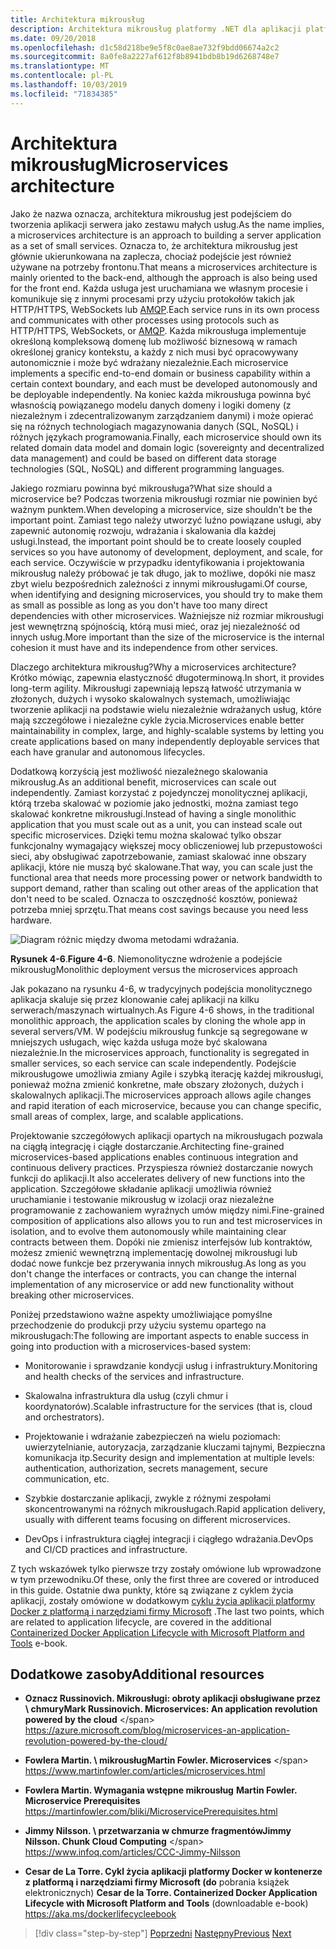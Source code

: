 ```yaml
---
title: Architektura mikrousług
description: Architektura mikrousług platformy .NET dla aplikacji platformy .NET w kontenerze | Widok 30,000 metrów architektury mikrousług.
ms.date: 09/20/2018
ms.openlocfilehash: d1c58d218be9e5f8c0ae8ae732f9bdd06674a2c2
ms.sourcegitcommit: 8a0fe8a2227af612f8b8941bdb8b19d6268748e7
ms.translationtype: MT
ms.contentlocale: pl-PL
ms.lasthandoff: 10/03/2019
ms.locfileid: "71834385"
---
```

# <a name="microservices-architecture"></a><span data-ttu-id="b3d84-103">Architektura mikrousług</span><span class="sxs-lookup"><span data-stu-id="b3d84-103">Microservices architecture</span></span>

<span data-ttu-id="b3d84-104">Jako że nazwa oznacza, architektura mikrousług jest podejściem do tworzenia aplikacji serwera jako zestawu małych usług.</span><span class="sxs-lookup"><span data-stu-id="b3d84-104">As the name implies, a microservices architecture is an approach to building a server application as a set of small services.</span></span> <span data-ttu-id="b3d84-105">Oznacza to, że architektura mikrousług jest głównie ukierunkowana na zaplecza, chociaż podejście jest również używane na potrzeby frontonu.</span><span class="sxs-lookup"><span data-stu-id="b3d84-105">That means a microservices architecture is mainly oriented to the back-end, although the approach is also being used for the front end.</span></span> <span data-ttu-id="b3d84-106">Każda usługa jest uruchamiana we własnym procesie i komunikuje się z innymi procesami przy użyciu protokołów takich jak HTTP/HTTPS, WebSockets lub [AMQP](https://en.wikipedia.org/wiki/Advanced_Message_Queuing_Protocol).</span><span class="sxs-lookup"><span data-stu-id="b3d84-106">Each service runs in its own process and communicates with other processes using protocols such as HTTP/HTTPS, WebSockets, or [AMQP](https://en.wikipedia.org/wiki/Advanced_Message_Queuing_Protocol).</span></span> <span data-ttu-id="b3d84-107">Każda mikrousługa implementuje określoną kompleksową domenę lub możliwość biznesową w ramach określonej granicy kontekstu, a każdy z nich musi być opracowywany autonomicznie i może być wdrażany niezależnie.</span><span class="sxs-lookup"><span data-stu-id="b3d84-107">Each microservice implements a specific end-to-end domain or business capability within a certain context boundary, and each must be developed autonomously and be deployable independently.</span></span> <span data-ttu-id="b3d84-108">Na koniec każda mikrousługa powinna być własnością powiązanego modelu danych domeny i logiki domeny (z niezależnym i zdecentralizowanym zarządzaniem danymi) i może opierać się na różnych technologiach magazynowania danych (SQL, NoSQL) i różnych językach programowania.</span><span class="sxs-lookup"><span data-stu-id="b3d84-108">Finally, each microservice should own its related domain data model and domain logic (sovereignty and decentralized data management) and could be based on different data storage technologies (SQL, NoSQL) and different programming languages.</span></span>

<span data-ttu-id="b3d84-109">Jakiego rozmiaru powinna być mikrousługa?</span><span class="sxs-lookup"><span data-stu-id="b3d84-109">What size should a microservice be?</span></span> <span data-ttu-id="b3d84-110">Podczas tworzenia mikrousługi rozmiar nie powinien być ważnym punktem.</span><span class="sxs-lookup"><span data-stu-id="b3d84-110">When developing a microservice, size shouldn't be the important point.</span></span> <span data-ttu-id="b3d84-111">Zamiast tego należy utworzyć luźno powiązane usługi, aby zapewnić autonomię rozwoju, wdrażania i skalowania dla każdej usługi.</span><span class="sxs-lookup"><span data-stu-id="b3d84-111">Instead, the important point should be to create loosely coupled services so you have autonomy of development, deployment, and scale, for each service.</span></span> <span data-ttu-id="b3d84-112">Oczywiście w przypadku identyfikowania i projektowania mikrousług należy próbować je tak długo, jak to możliwe, dopóki nie masz zbyt wielu bezpośrednich zależności z innymi mikrousługami.</span><span class="sxs-lookup"><span data-stu-id="b3d84-112">Of course, when identifying and designing microservices, you should try to make them as small as possible as long as you don't have too many direct dependencies with other microservices.</span></span> <span data-ttu-id="b3d84-113">Ważniejsze niż rozmiar mikrousługi jest wewnętrzną spójnością, którą musi mieć, oraz jej niezależność od innych usług.</span><span class="sxs-lookup"><span data-stu-id="b3d84-113">More important than the size of the microservice is the internal cohesion it must have and its independence from other services.</span></span>

<span data-ttu-id="b3d84-114">Dlaczego architektura mikrousług?</span><span class="sxs-lookup"><span data-stu-id="b3d84-114">Why a microservices architecture?</span></span> <span data-ttu-id="b3d84-115">Krótko mówiąc, zapewnia elastyczność długoterminową.</span><span class="sxs-lookup"><span data-stu-id="b3d84-115">In short, it provides long-term agility.</span></span> <span data-ttu-id="b3d84-116">Mikrousługi zapewniają lepszą łatwość utrzymania w złożonych, dużych i wysoko skalowalnych systemach, umożliwiając tworzenie aplikacji na podstawie wielu niezależnie wdrażanych usług, które mają szczegółowe i niezależne cykle życia.</span><span class="sxs-lookup"><span data-stu-id="b3d84-116">Microservices enable better maintainability in complex, large, and highly-scalable systems by letting you create applications based on many independently deployable services that each have granular and autonomous lifecycles.</span></span>

<span data-ttu-id="b3d84-117">Dodatkową korzyścią jest możliwość niezależnego skalowania mikrousług.</span><span class="sxs-lookup"><span data-stu-id="b3d84-117">As an additional benefit, microservices can scale out independently.</span></span> <span data-ttu-id="b3d84-118">Zamiast korzystać z pojedynczej monolitycznej aplikacji, którą trzeba skalować w poziomie jako jednostki, można zamiast tego skalować konkretne mikrousługi.</span><span class="sxs-lookup"><span data-stu-id="b3d84-118">Instead of having a single monolithic application that you must scale out as a unit, you can instead scale out specific microservices.</span></span> <span data-ttu-id="b3d84-119">Dzięki temu można skalować tylko obszar funkcjonalny wymagający większej mocy obliczeniowej lub przepustowości sieci, aby obsługiwać zapotrzebowanie, zamiast skalować inne obszary aplikacji, które nie muszą być skalowane.</span><span class="sxs-lookup"><span data-stu-id="b3d84-119">That way, you can scale just the functional area that needs more processing power or network bandwidth to support demand, rather than scaling out other areas of the application that don't need to be scaled.</span></span> <span data-ttu-id="b3d84-120">Oznacza to oszczędność kosztów, ponieważ potrzeba mniej sprzętu.</span><span class="sxs-lookup"><span data-stu-id="b3d84-120">That means cost savings because you need less hardware.</span></span>

![Diagram różnic między dwoma metodami wdrażania.](./media/microservices-architecture/monolith-deployment-vs-microservice-approach.png)

<span data-ttu-id="b3d84-122">**Rysunek 4-6**.</span><span class="sxs-lookup"><span data-stu-id="b3d84-122">**Figure 4-6**.</span></span> <span data-ttu-id="b3d84-123">Niemonolityczne wdrożenie a podejście mikrousług</span><span class="sxs-lookup"><span data-stu-id="b3d84-123">Monolithic deployment versus the microservices approach</span></span>

<span data-ttu-id="b3d84-124">Jak pokazano na rysunku 4-6, w tradycyjnych podejścia monolitycznego aplikacja skaluje się przez klonowanie całej aplikacji na kilku serwerach/maszynach wirtualnych.</span><span class="sxs-lookup"><span data-stu-id="b3d84-124">As Figure 4-6 shows, in the traditional monolithic approach, the application scales by cloning the whole app in several servers/VM.</span></span> <span data-ttu-id="b3d84-125">W podejściu mikrousług funkcje są segregowane w mniejszych usługach, więc każda usługa może być skalowana niezależnie.</span><span class="sxs-lookup"><span data-stu-id="b3d84-125">In the microservices approach, functionality is segregated in smaller services, so each service can scale independently.</span></span> <span data-ttu-id="b3d84-126">Podejście mikrousługowe umożliwia zmiany Agile i szybką iterację każdej mikrousługi, ponieważ można zmienić konkretne, małe obszary złożonych, dużych i skalowalnych aplikacji.</span><span class="sxs-lookup"><span data-stu-id="b3d84-126">The microservices approach allows agile changes and rapid iteration of each microservice, because you can change specific, small areas of complex, large, and scalable applications.</span></span>

<span data-ttu-id="b3d84-127">Projektowanie szczegółowych aplikacji opartych na mikrousługach pozwala na ciągłą integrację i ciągłe dostarczanie.</span><span class="sxs-lookup"><span data-stu-id="b3d84-127">Architecting fine-grained microservices-based applications enables continuous integration and continuous delivery practices.</span></span> <span data-ttu-id="b3d84-128">Przyspiesza również dostarczanie nowych funkcji do aplikacji.</span><span class="sxs-lookup"><span data-stu-id="b3d84-128">It also accelerates delivery of new functions into the application.</span></span> <span data-ttu-id="b3d84-129">Szczegółowe składanie aplikacji umożliwia również uruchamianie i testowanie mikrousług w izolacji oraz niezależne programowanie z zachowaniem wyraźnych umów między nimi.</span><span class="sxs-lookup"><span data-stu-id="b3d84-129">Fine-grained composition of applications also allows you to run and test microservices in isolation, and to evolve them autonomously while maintaining clear contracts between them.</span></span> <span data-ttu-id="b3d84-130">Dopóki nie zmienisz interfejsów lub kontraktów, możesz zmienić wewnętrzną implementację dowolnej mikrousługi lub dodać nowe funkcje bez przerywania innych mikrousług.</span><span class="sxs-lookup"><span data-stu-id="b3d84-130">As long as you don't change the interfaces or contracts, you can change the internal implementation of any microservice or add new functionality without breaking other microservices.</span></span>

<span data-ttu-id="b3d84-131">Poniżej przedstawiono ważne aspekty umożliwiające pomyślne przechodzenie do produkcji przy użyciu systemu opartego na mikrousługach:</span><span class="sxs-lookup"><span data-stu-id="b3d84-131">The following are important aspects to enable success in going into production with a microservices-based system:</span></span>

- <span data-ttu-id="b3d84-132">Monitorowanie i sprawdzanie kondycji usług i infrastruktury.</span><span class="sxs-lookup"><span data-stu-id="b3d84-132">Monitoring and health checks of the services and infrastructure.</span></span>

- <span data-ttu-id="b3d84-133">Skalowalna infrastruktura dla usług (czyli chmur i koordynatorów).</span><span class="sxs-lookup"><span data-stu-id="b3d84-133">Scalable infrastructure for the services (that is, cloud and orchestrators).</span></span>

- <span data-ttu-id="b3d84-134">Projektowanie i wdrażanie zabezpieczeń na wielu poziomach: uwierzytelnianie, autoryzacja, zarządzanie kluczami tajnymi, Bezpieczna komunikacja itp.</span><span class="sxs-lookup"><span data-stu-id="b3d84-134">Security design and implementation at multiple levels: authentication, authorization, secrets management, secure communication, etc.</span></span>

- <span data-ttu-id="b3d84-135">Szybkie dostarczanie aplikacji, zwykle z różnymi zespołami skoncentrowanymi na różnych mikrousługach.</span><span class="sxs-lookup"><span data-stu-id="b3d84-135">Rapid application delivery, usually with different teams focusing on different microservices.</span></span>

- <span data-ttu-id="b3d84-136">DevOps i infrastruktura ciągłej integracji i ciągłego wdrażania.</span><span class="sxs-lookup"><span data-stu-id="b3d84-136">DevOps and CI/CD practices and infrastructure.</span></span>

<span data-ttu-id="b3d84-137">Z tych wskazówek tylko pierwsze trzy zostały omówione lub wprowadzone w tym przewodniku.</span><span class="sxs-lookup"><span data-stu-id="b3d84-137">Of these, only the first three are covered or introduced in this guide.</span></span> <span data-ttu-id="b3d84-138">Ostatnie dwa punkty, które są związane z cyklem życia aplikacji, zostały omówione w dodatkowym [cyklu życia aplikacji platformy Docker z platformą i narzędziami firmy Microsoft](https://aka.ms/dockerlifecycleebook) .</span><span class="sxs-lookup"><span data-stu-id="b3d84-138">The last two points, which are related to application lifecycle, are covered in the additional [Containerized Docker Application Lifecycle with Microsoft Platform and Tools](https://aka.ms/dockerlifecycleebook) e-book.</span></span>

## <a name="additional-resources"></a><span data-ttu-id="b3d84-139">Dodatkowe zasoby</span><span class="sxs-lookup"><span data-stu-id="b3d84-139">Additional resources</span></span>

- <span data-ttu-id="b3d84-140">**Oznacz Russinovich. Mikrousługi: obroty aplikacji obsługiwane przez \ chmury**</span><span class="sxs-lookup"><span data-stu-id="b3d84-140">**Mark Russinovich. Microservices: An application revolution powered by the cloud** \</span></span>
  <https://azure.microsoft.com/blog/microservices-an-application-revolution-powered-by-the-cloud/>

- <span data-ttu-id="b3d84-141">**Fowlera Martin. \ mikrousług**</span><span class="sxs-lookup"><span data-stu-id="b3d84-141">**Martin Fowler. Microservices** \</span></span>
  <https://www.martinfowler.com/articles/microservices.html>

- <span data-ttu-id="b3d84-142">**Fowlera Martin. Wymagania wstępne mikrousług** </span><span class="sxs-lookup"><span data-stu-id="b3d84-142">**Martin Fowler. Microservice Prerequisites** </span></span>\
  <https://martinfowler.com/bliki/MicroservicePrerequisites.html>

- <span data-ttu-id="b3d84-143">**Jimmy Nilsson. \ przetwarzania w chmurze fragmentów**</span><span class="sxs-lookup"><span data-stu-id="b3d84-143">**Jimmy Nilsson. Chunk Cloud Computing** \</span></span>
  <https://www.infoq.com/articles/CCC-Jimmy-Nilsson>

- <span data-ttu-id="b3d84-144">**Cesar de La Torre. Cykl życia aplikacji platformy Docker w kontenerze z platformą i narzędziami firmy Microsoft (do** pobrania książek elektronicznych) </span><span class="sxs-lookup"><span data-stu-id="b3d84-144">**Cesar de la Torre. Containerized Docker Application Lifecycle with Microsoft Platform and Tools** (downloadable e-book) </span></span>\
  <https://aka.ms/dockerlifecycleebook>

>[!div class="step-by-step"]
><span data-ttu-id="b3d84-145">[Poprzedni](service-oriented-architecture.md)
>[Następny](data-sovereignty-per-microservice.md)</span><span class="sxs-lookup"><span data-stu-id="b3d84-145">[Previous](service-oriented-architecture.md)
[Next](data-sovereignty-per-microservice.md)</span></span>
